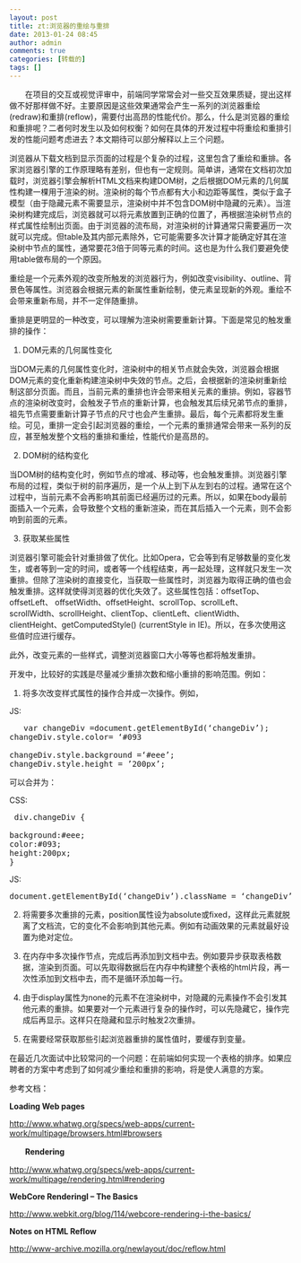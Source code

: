 ```yaml
---
layout: post
title: zt:浏览器的重绘与重排
date: 2013-01-24 08:45
author: admin
comments: true
categories: [转载的]
tags: []
---
```

<div class="content_words" id="ArticleCnt">

　　在项目的交互或视觉评审中，前端同学常常会对一些交互效果质疑，提出这样做不好那样做不好。主要原因是这些效果通常会产生一系列的浏览器重绘(redraw)和重排(reflow)，需要付出高昂的性能代价。那么，什么是浏览器的重绘和重排呢？二者何时发生以及如何权衡？如何在具体的开发过程中将重绘和重排引发的性能问题考虑进去？本文期待可以部分解释以上三个问题。

浏览器从下载文档到显示页面的过程是个复杂的过程，这里包含了重绘和重排。各家浏览器引擎的工作原理略有差别，但也有一定规则。简单讲，通常在文档初次加载时，浏览器引擎会解析HTML文档来构建DOM树，之后根据DOM元素的几何属性构建一棵用于渲染的树。渲染树的每个节点都有大小和边距等属性，类似于盒子模型（由于隐藏元素不需要显示，渲染树中并不包含DOM树中隐藏的元素）。当渲染树构建完成后，浏览器就可以将元素放置到正确的位置了，再根据渲染树节点的样式属性绘制出页面。由于浏览器的流布局，对渲染树的计算通常只需要遍历一次就可以完成。但table及其内部元素除外，它可能需要多次计算才能确定好其在渲染树中节点的属性，通常要花3倍于同等元素的时间。这也是为什么我们要避免使用table做布局的一个原因。

重绘是一个元素外观的改变所触发的浏览器行为，例如改变visibility、outline、背景色等属性。浏览器会根据元素的新属性重新绘制，使元素呈现新的外观。重绘不会带来重新布局，并不一定伴随重排。

重排是更明显的一种改变，可以理解为渲染树需要重新计算。下面是常见的触发重排的操作：

1. DOM元素的几何属性变化

当DOM元素的几何属性变化时，渲染树中的相关节点就会失效，浏览器会根据DOM元素的变化重新构建渲染树中失效的节点。之后，会根据新的渲染树重新绘制这部分页面。而且，当前元素的重排也许会带来相关元素的重排。例如，容器节点的渲染树改变时，会触发子节点的重新计算，也会触发其后续兄弟节点的重排，祖先节点需要重新计算子节点的尺寸也会产生重排。最后，每个元素都将发生重绘。可见，重排一定会引起浏览器的重绘，一个元素的重排通常会带来一系列的反应，甚至触发整个文档的重排和重绘，性能代价是高昂的。

2. DOM树的结构变化

当DOM树的结构变化时，例如节点的增减、移动等，也会触发重排。浏览器引擎布局的过程，类似于树的前序遍历，是一个从上到下从左到右的过程。通常在这个过程中，当前元素不会再影响其前面已经遍历过的元素。所以，如果在body最前面插入一个元素，会导致整个文档的重新渲染，而在其后插入一个元素，则不会影响到前面的元素。

3. 获取某些属性

浏览器引擎可能会针对重排做了优化。比如Opera，它会等到有足够数量的变化发生，或者等到一定的时间，或者等一个线程结束，再一起处理，这样就只发生一次重排。但除了渲染树的直接变化，当获取一些属性时，浏览器为取得正确的值也会触发重排。这样就使得浏览器的优化失效了。这些属性包括：offsetTop、offsetLeft、 offsetWidth、offsetHeight、scrollTop、scrollLeft、scrollWidth、scrollHeight、clientTop、clientLeft、clientWidth、clientHeight、getComputedStyle() (currentStyle in IE)。所以，在多次使用这些值时应进行缓存。

此外，改变元素的一些样式，调整浏览器窗口大小等等也都将触发重排。

开发中，比较好的实践是尽量减少重排次数和缩小重排的影响范围。例如：

1. 将多次改变样式属性的操作合并成一次操作。例如，

JS:
<pre>   var changeDiv =document.getElementById(‘changeDiv’);
changeDiv.style.color= ‘#093

changeDiv.style.background =‘#eee’;
changeDiv.style.height = ’200px’;</pre>
可以合并为：

CSS:

<pre> div.changeDiv {

background:#eee;
color:#093;
height:200px;
}</pre>

JS:

<pre>document.getElementById(‘changeDiv’).className = ‘changeDiv’;</pre>

2. 将需要多次重排的元素，position属性设为absolute或fixed，这样此元素就脱离了文档流，它的变化不会影响到其他元素。例如有动画效果的元素就最好设置为绝对定位。

3. 在内存中多次操作节点，完成后再添加到文档中去。例如要异步获取表格数据，渲染到页面。可以先取得数据后在内存中构建整个表格的html片段，再一次性添加到文档中去，而不是循环添加每一行。

4. 由于display属性为none的元素不在渲染树中，对隐藏的元素操作不会引发其他元素的重排。如果要对一个元素进行复杂的操作时，可以先隐藏它，操作完成后再显示。这样只在隐藏和显示时触发2次重排。

5. 在需要经常获取那些引起浏览器重排的属性值时，要缓存到变量。

在最近几次面试中比较常问的一个问题：在前端如何实现一个表格的排序。如果应聘者的方案中考虑到了如何减少重绘和重排的影响，将是使人满意的方案。

参考文档：

<strong>Loading Web pages</strong>

<a href="http://www.whatwg.org/specs/web-apps/current-work/multipage/browsers.html#browsers" target="_blank">http://www.whatwg.org/specs/web-apps/current-work/multipage/browsers.html#browsers</a>

<strong>　　Rendering</strong>

<a href="http://www.whatwg.org/specs/web-apps/current-work/multipage/rendering.html#rendering" target="_blank">http://www.whatwg.org/specs/web-apps/current-work/multipage/rendering.html#rendering</a>

<strong>WebCore RenderingI – The Basics</strong>

<a href="http://www.webkit.org/blog/114/webcore-rendering-i-the-basics/" target="_blank">http://www.webkit.org/blog/114/webcore-rendering-i-the-basics/</a>

<strong>Notes on HTML Reflow</strong>

<a href="http://www-archive.mozilla.org/newlayout/doc/reflow.html" target="_blank">http://www-archive.mozilla.org/newlayout/doc/reflow.html</a>

</div>
